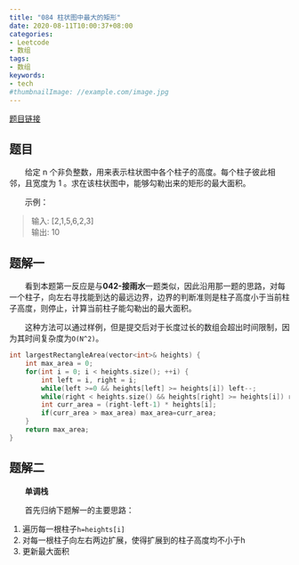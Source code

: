 ```yaml
---
title: "084 柱状图中最大的矩形"
date: 2020-08-11T10:00:37+08:00
categories:
- Leetcode
- 数组
tags:
- 数组
keywords:
- tech
#thumbnailImage: //example.com/image.jpg
---
```

[题目链接](https://leetcode-cn.com/problems/largest-rectangle-in-histogram/)
<!--more-->
## 题目
　　给定 n 个非负整数，用来表示柱状图中各个柱子的高度。每个柱子彼此相邻，且宽度为 1 。求在该柱状图中，能够勾勒出来的矩形的最大面积。

　　示例：
> 输入: [2,1,5,6,2,3]  
> 输出: 10

## 题解一
　　看到本题第一反应是与**042-接雨水**一题类似，因此沿用那一题的思路，对每一个柱子，向左右寻找能到达的最远边界，边界的判断准则是柱子高度小于当前柱子高度，则停止，计算当前柱子能勾勒出的最大面积。

　　这种方法可以通过样例，但是提交后对于长度过长的数组会超出时间限制，因为其时间复杂度为`O(N^2)`。

```cpp
int largestRectangleArea(vector<int>& heights) {
    int max_area = 0;
    for(int i = 0; i < heights.size(); ++i) {
        int left = i, right = i;
        while(left >=0 && heights[left] >= heights[i]) left--;
        while(right < heights.size() && heights[right] >= heights[i]) right++;
        int curr_area = (right-left-1) * heights[i];
        if(curr_area > max_area) max_area=curr_area;
    }
    return max_area;
}
```

## 题解二
　　**单调栈**

　　首先归纳下题解一的主要思路：
1. 遍历每一根柱子`h=heights[i]`
2. 对每一根柱子向左右两边扩展，使得扩展到的柱子高度均不小于h
3. 更新最大面积

　　